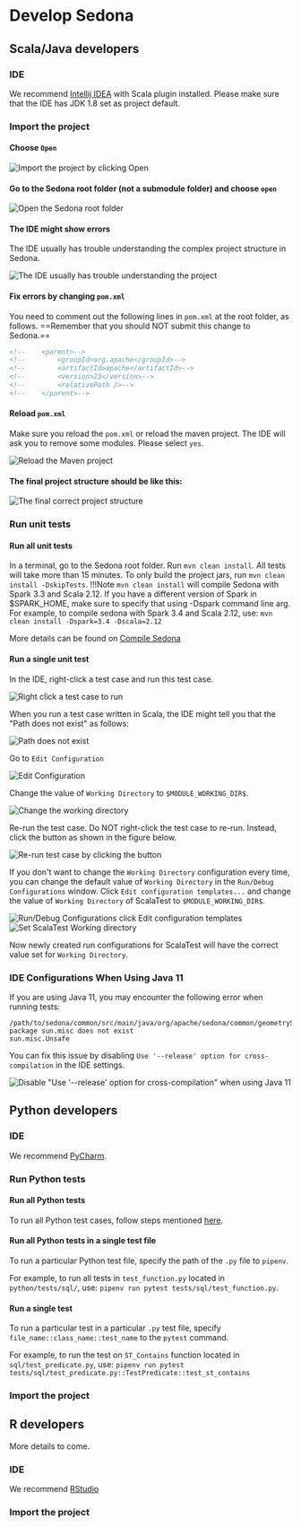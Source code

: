 # Develop Sedona

## Scala/Java developers

### IDE

We recommend [Intellij IDEA](https://www.jetbrains.com/idea/) with Scala plugin installed. Please make sure that the IDE has JDK 1.8 set as project default.

### Import the project

#### Choose `Open`

![Import the project by clicking Open](../image/ide-java-1.png)

#### Go to the Sedona root folder (not a submodule folder) and choose `open`

![Open the Sedona root folder](../image/ide-java-2.png)

#### The IDE might show errors

The IDE usually has trouble understanding the complex project structure in Sedona.

![The IDE usually has trouble understanding the project](../image/ide-java-4.png)

#### Fix errors by changing `pom.xml`

You need to comment out the following lines in `pom.xml` at the root folder, as follows. ==Remember that you should NOT submit this change to Sedona.==

```xml
<!--    <parent>-->
<!--        <groupId>org.apache</groupId>-->
<!--        <artifactId>apache</artifactId>-->
<!--        <version>23</version>-->
<!--        <relativePath />-->
<!--    </parent>-->
```

#### Reload `pom.xml`

Make sure you reload the `pom.xml` or reload the maven project. The IDE will ask you to remove some modules. Please select `yes`.

![Reload the Maven project](../image/ide-java-5.png)

#### The final project structure should be like this:

![The final correct project structure](../image/ide-java-3.png)

### Run unit tests

#### Run all unit tests

In a terminal, go to the Sedona root folder. Run `mvn clean install`. All tests will take more than 15 minutes. To only build the project jars, run `mvn clean install -DskipTests`.
!!!Note
    `mvn clean install` will compile Sedona with Spark 3.3 and Scala 2.12. If you have a different version of Spark in $SPARK_HOME, make sure to specify that using -Dspark command line arg.
    For example, to compile sedona with Spark 3.4 and Scala 2.12, use: `mvn clean install -Dspark=3.4 -Dscala=2.12`

More details can be found on [Compile Sedona](../setup/compile.md)

#### Run a single unit test

In the IDE, right-click a test case and run this test case.

![Right click a test case to run](../image/ide-java-6.png)

When you run a test case written in Scala, the IDE might tell you that the "Path does not exist" as follows:

![Path does not exist](../image/ide-java-7.png)

Go to `Edit Configuration`

![Edit Configuration](../image/ide-java-8.png)

Change the value of `Working Directory` to `$MODULE_WORKING_DIR$`.

![Change the working directory](../image/ide-java-9.png)

Re-run the test case. Do NOT right-click the test case to re-run. Instead, click the button as shown in the figure below.

![Re-run test case by clicking the button](../image/ide-java-10.png)

If you don't want to change the `Working Directory` configuration every time, you can change the default value of `Working Directory`
in the `Run/Debug Configurations` window. Click `Edit configuration templates...` and change the value
of `Working Directory` of ScalaTest to `$MODULE_WORKING_DIR$`.

![Run/Debug Configurations click Edit configuration templates](../image/ide-java-11.png)
![Set ScalaTest Working directory](../image/ide-java-12.png)

Now newly created run configurations for ScalaTest will have the correct value set for `Working Directory`.

### IDE Configurations When Using Java 11

If you are using Java 11, you may encounter the following error when running tests:

```
/path/to/sedona/common/src/main/java/org/apache/sedona/common/geometrySerde/UnsafeGeometryBuffer.java
package sun.misc does not exist
sun.misc.Unsafe
```

You can fix this issue by disabling `Use '--release' option for cross-compilation` in the IDE settings.

![Disable "Use '--release' option for cross-compilation" when using Java 11](../image/ide-java-13.png)

## Python developers

### IDE

We recommend [PyCharm](https://www.jetbrains.com/pycharm/).

### Run Python tests

#### Run all Python tests

To run all Python test cases, follow steps mentioned [here](../setup/compile.md#run-python-test).

#### Run all Python tests in a single test file

To run a particular Python test file, specify the path of the `.py` file to `pipenv`.

For example, to run all tests in `test_function.py` located in `python/tests/sql/`, use: `pipenv run pytest tests/sql/test_function.py`.

#### Run a single test

To run a particular test in a particular `.py` test file, specify `file_name::class_name::test_name` to the `pytest` command.

For example, to run the test on `ST_Contains` function located in `sql/test_predicate.py`, use: `pipenv run pytest tests/sql/test_predicate.py::TestPredicate::test_st_contains`

### Import the project

## R developers

More details to come.

### IDE

We recommend [RStudio](https://posit.co/products/open-source/rstudio/)

### Import the project
